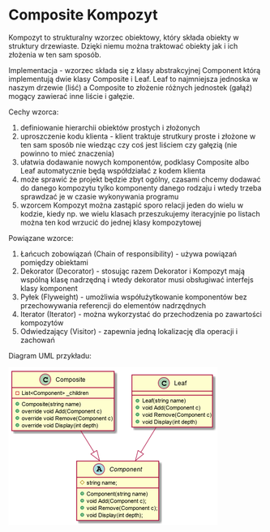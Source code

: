 # Composite Kompozyt

Kompozyt to strukturalny wzorzec obiektowy, który składa obiekty w struktury drzewiaste. Dzięki niemu można traktować obiekty jak i ich złożenia w ten sam sposób. 

Implementacja - wzorzec składa się z klasy abstrakcyjnej Component którą implementują dwie klasy Composite i Leaf. Leaf to najmniejsza jednoska w naszym drzewie (liść) a Composite to złożenie różnych jednostek (gałąź) mogący zawierać inne liście i gałęzie.

Cechy wzorca:
1. definiowanie hierarchii obiektów prostych i złożonych
2. uproszczenie kodu klienta - klient traktuje strutkury proste i złożone w ten sam sposób nie wiedząc czy coś jest liściem czy gałęzią (nie powinno to mieć znaczenia)
3. ułatwia dodawanie nowych komponentów, podklasy Composite albo Leaf automatycznie będą współdziałać z kodem klienta
4. może sprawić że projekt będzie zbyt ogólny, czasami chcemy dodawać do danego kompozytu tylko komponenty danego rodzaju i wtedy trzeba sprawdzać je w czasie wykonywania programu
5. wzorcem Kompozyt można zastąpić sporo relacji jeden do wielu w kodzie, kiedy np. we wielu klasach przeszukujemy iteracyjnie po listach można ten kod wrzucić do jednej klasy kompozytowej

Powiązane wzorce:
1. Łańcuch zobowiązań (Chain of responsibility) - używa powiązań pomiędzy obiektami
2. Dekorator (Decorator) -  stosując razem Dekorator i Kompozyt mają wspólną klasę nadrzędną i wtedy dekorator musi obsługiwać interfejs klasy komponent
3. Pyłek (Flyweight) - umożliwia współużytkowanie komponentów bez przechowywania referencji do elementów nadrzędnych
4. Iterator (Iterator) - można wykorzystać do przechodzenia po zawartości kompozytów
5. Odwiedzający (Visitor) - zapewnia jedną lokalizację dla operacji i zachowań

Diagram UML przykładu:

![UML Diagram](/Composite_Kompozyt/out/diagram/diagram.png)
